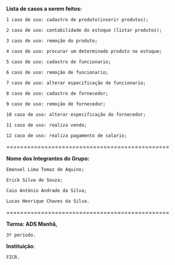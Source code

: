 
**Lista de casos a serem feitos:**

    1 caso de uso: cadastro de produto(inserir produtos);
    
    2 caso de uso: contabilidade do estoque (listar produtos);
    
    3 caso de uso: remoção do produto;
    
    4 caso de uso: procurar um determinado produto no estoque;
    
    5 caso de uso: cadastro de funcionario;
    
    6 caso de uso: remoção de funcionario;
    
    7 caso de uso: alterar especificação de funcionario;
    
    8 caso de uso: cadastro de fornecedor;
    
    9 caso de uso: remoção de fornecedor;
    
    10 caso de uso: alterar especificação do fornecedor;
    
    11 caso de uso: realiza venda;
    
    12 caso de uso: realiza pagamento de salario;

===============================================

**Nome dos Integrantes do Grupo:**

    Emanuel Lima Tomaz de Aquino;
    
    Erick Silva de Souza;
    
    Caio Antônio Andrade da Silva;
    
    Lucas Henrique Chaves da Silva.

===============================================

**Turma: ADS Manhã,** 

    3º período.

**Instituição**: 

    FICR.


